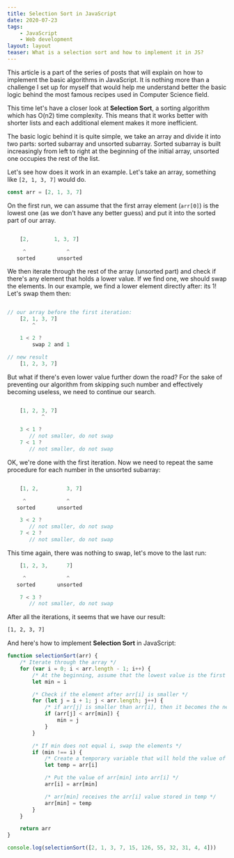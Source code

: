 ```yaml
---
title: Selection Sort in JavaScript
date: 2020-07-23
tags:
    - JavaScript
    - Web development
layout: layout
teaser: What is a selection sort and how to implement it in JS?
---
```


This article is a part of the series of posts that will explain on how to implement the basic algorithms in JavaScript. It is nothing more than a challenge I set up for myself that would help me understand better the basic logic behind the most famous recipes used in Computer Science field.

This time let's have a closer look at **Selection Sort**, a sorting algorithm which has O(n2) time complexity. This means that it works better with shorter lists and each additional element makes it more inefficient.

The basic logic behind it is quite simple, we take an array and divide it into two parts: sorted subarray and unsorted subarray. Sorted subarray is built increasingly from left to right at the beginning of the initial array, unsorted one occupies the rest of the list.

Let's see how does it work in an example. Let's take an array, something like `[2, 1, 3, 7]` would do.

```javascript
const arr = [2, 1, 3, 7]
```

On the first run, we can assume that the first array element (`arr[0]`) is the lowest one (as we don't have any better guess) and put it into the sorted part of our array.

```javascript

	[2,        1, 3, 7]

     ^			   ^
   sorted		unsorted

```

We then iterate through the rest of the array (unsorted part) and check if there's any element that holds a lower value. If we find one, we should swap the elements. In our example, we find a lower element directly after: its 1! Let's swap them then:

```javascript

// our array before the first iteration:
	[2, 1, 3, 7]
        ^

	1 < 2 ?
		swap 2 and 1

// new result
	[1, 2, 3, 7]

```

But what if there's even lower value further down the road? For the sake of preventing our algorithm from skipping such number and effectively becoming useless, we need to continue our search.

```javascript

	[1, 2, 3, 7]
	       ^

	3 < 1 ?
	   // not smaller, do not swap
	7 < 1 ?
	   // not smaller, do not swap
```

OK, we're done with the first iteration. Now we need to repeat the same procedure for each number in the unsorted subarray:

```javascript

	[1, 2,         3, 7]

     ^			   ^
   sorted		unsorted

	3 < 2 ?
	   // not smaller, do not swap
	7 < 2 ?
	   // not smaller, do not swap
```

This time again, there was nothing to swap, let's move to the last run:

```javascript
	[1, 2, 3,      7]

     ^			   ^
   sorted		unsorted

	7 < 3 ?
	   // not smaller, do not swap
```

After all the iterations, it seems that we have our result:

```bash
[1, 2, 3, 7]
```

And here's how to implement **Selection Sort** in JavaScript:

```javascript
function selectionSort(arr) {
    /* Iterate through the array */
    for (var i = 0; i < arr.length - 1; i++) {
        /* At the beginning, assume that the lowest value is the first element */
        let min = i

        /* Check if the element after arr[i] is smaller */
        for (let j = i + 1; j < arr.length; j++) {
            /* if arr[j] is smaller than arr[i], then it becomes the new minimum */
            if (arr[j] < arr[min]) {
                min = j
            }
        }

        /* If min does not equal i, swap the elements */
        if (min !== i) {
            /* Create a temporary variable that will hold the value of arr[i] */
            let temp = arr[i]

            /* Put the value of arr[min] into arr[i] */
            arr[i] = arr[min]

            /* arr[min] receives the arr[i] value stored in temp */
            arr[min] = temp
        }
    }

    return arr
}

console.log(selectionSort([2, 1, 3, 7, 15, 126, 55, 32, 31, 4, 4]))
```
